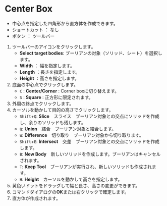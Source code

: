# Center Box

- 中心点を指定した四角形から直方体を作成できます。
- ショートカット ： なし
- ボタン ： ツールバー

1. ツールバーのアイコンをクリックします。
   - **Select target bodies**: ブーリアンの対象（ソリッド、シート）を選択します。
   - **Width** ： 幅を指定します。
   - **Length** ：長さを指定します。
   - **Height** ：高さを指定します。
2. 底面の中心点でクリックします。
   - `C` : **Center/Corner** : Corner boxに切り替えます。
   - `S` : **Square** : 正方形に限定されます。
3. 外周の終点でクリックします。
4. カーソルを動かして目的の高さでクリックします。
   - `Shift`+`Q`: **Slice**　スライス　ブーリアン対象との交点にソリッドを作成し、余りのソリッドも残します。
   - `Q`: **Union**　結合　ブーリアン対象と結合します。
   - `W`: **Difference**　切り取り　ブーリアン対象から切り取ります。
   - `Shift`+`E`: **Intersect**　交差　ブーリアン対象との交点にソリッドを作成します。
   - `B`: **New Body**　新しいソリッドを作成します。ブーリアンはキャンセルされます。
   - `T`: **Keep Tool**　ブーリアンが実行され、新しいソリッドも作成されます。
   - `H`: **Height**　カーソルを動かして高さを指定します。
5. 黄色いドットをドラッグして幅と長さ、高さの変更ができます。
6. コマンドダイアログの**OK**または右クリックで確定します。
7. 直方体が作成されます。

